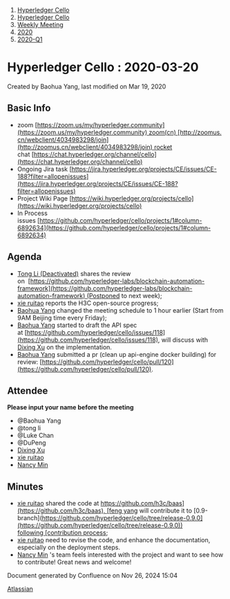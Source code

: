 1. [Hyperledger Cello](index.html)
2. [Hyperledger Cello](Hyperledger-Cello_21659650.html)
3. [Weekly Meeting](Weekly-Meeting_21659700.html)
4. [2020](2020_45350984.html)
5. [2020-Q1](2020-Q1_21660227.html)

# Hyperledger Cello : 2020-03-20

Created by Baohua Yang, last modified on Mar 19, 2020

## Basic Info

- zoom [https://zoom.us/my/hyperledger.community](https://zoom.us/my/hyperledger.community) zoom(cn) [http://zoomus.cn/webclient/4034983298/join](http://zoomus.cn/webclient/4034983298/join) rocket chat [https://chat.hyperledger.org/channel/cello](https://chat.hyperledger.org/channel/cello)
- Ongoing Jira task [https://jira.hyperledger.org/projects/CE/issues/CE-188?filter=allopenissues](https://jira.hyperledger.org/projects/CE/issues/CE-188?filter=allopenissues)
- Project Wiki Page [https://wiki.hyperledger.org/projects/cello](https://wiki.hyperledger.org/projects/cello)
- In Process issues [https://github.com/hyperledger/cello/projects/1#column-6892634](https://github.com/hyperledger/cello/projects/1#column-6892634)

## Agenda

- [Tong Li (Deactivated)](https://lf-hyperledger.atlassian.net/wiki/people/712020:7579aadb-a578-4296-b576-84509b88eb92?ref=confluence) shares the review on  [https://github.com/hyperledger-labs/blockchain-automation-framework](https://github.com/hyperledger-labs/blockchain-automation-framework) (Postponed to next week);
- [xie ruitao](https://lf-hyperledger.atlassian.net/wiki/people/712020:cace9683-5e46-440f-b1f2-7b9ce2c2bd7c?ref=confluence) reports the H3C open-source progress;
- [Baohua Yang](https://lf-hyperledger.atlassian.net/wiki/people/557058:17d87dbf-05fe-4c1b-84cf-fd69f7fcbb20?ref=confluence) changed the meeting schedule to 1 hour earlier (Start from 9AM Beijing time every Friday);
- [Baohua Yang](https://lf-hyperledger.atlassian.net/wiki/people/557058:17d87dbf-05fe-4c1b-84cf-fd69f7fcbb20?ref=confluence) started to draft the API spec at [https://github.com/hyperledger/cello/issues/118](https://github.com/hyperledger/cello/issues/118), will discuss with [Dixing Xu](https://lf-hyperledger.atlassian.net/wiki/people/557058:cd50c900-e1ff-4489-b6ea-bbeeced4eb6d?ref=confluence) on the implementation.
- [Baohua Yang](https://lf-hyperledger.atlassian.net/wiki/people/557058:17d87dbf-05fe-4c1b-84cf-fd69f7fcbb20?ref=confluence) submitted a pr (clean up api-engine docker building) for review: [https://github.com/hyperledger/cello/pull/120](https://github.com/hyperledger/cello/pull/120).

## Attendee

**Please input your name before the meeting** 

- @Baohua Yang
- @tong li
- @Luke Chan
- @DuPeng
- [Dixing Xu](https://lf-hyperledger.atlassian.net/wiki/people/557058:cd50c900-e1ff-4489-b6ea-bbeeced4eb6d?ref=confluence)
- [xie ruitao](https://lf-hyperledger.atlassian.net/wiki/people/712020:cace9683-5e46-440f-b1f2-7b9ce2c2bd7c?ref=confluence)
- [Nancy Min](https://lf-hyperledger.atlassian.net/wiki/people/5cf6a5fc8ba9c50f2f945adf?ref=confluence)

## Minutes

- [xie ruitao](https://lf-hyperledger.atlassian.net/wiki/people/712020:cace9683-5e46-440f-b1f2-7b9ce2c2bd7c?ref=confluence) shared the code at [https://github.com/h3c/baas](https://github.com/h3c/baas), [feng yang](https://lf-hyperledger.atlassian.net/wiki/people/712020:23894469-5964-413e-bde8-8baa9f37d28d?ref=confluence) will contribute it to \[0.9-branch]([https://github.com/hyperledger/cello/tree/release-0.9.0](https://github.com/hyperledger/cello/tree/release-0.9.0)) following \[contribution process]([https://github.com/hyperledger/cello/wiki/Contribution-Process](https://github.com/hyperledger/cello/wiki/Contribution-Process));
- [xie ruitao](https://lf-hyperledger.atlassian.net/wiki/people/712020:cace9683-5e46-440f-b1f2-7b9ce2c2bd7c?ref=confluence) need to revise the code, and enhance the documentation, especially on the deployment steps.
- [Nancy Min](https://lf-hyperledger.atlassian.net/wiki/people/5cf6a5fc8ba9c50f2f945adf?ref=confluence) 's team feels interested with the project and want to see how to contribute! Great news and welcome!

Document generated by Confluence on Nov 26, 2024 15:04

[Atlassian](http://www.atlassian.com/)
